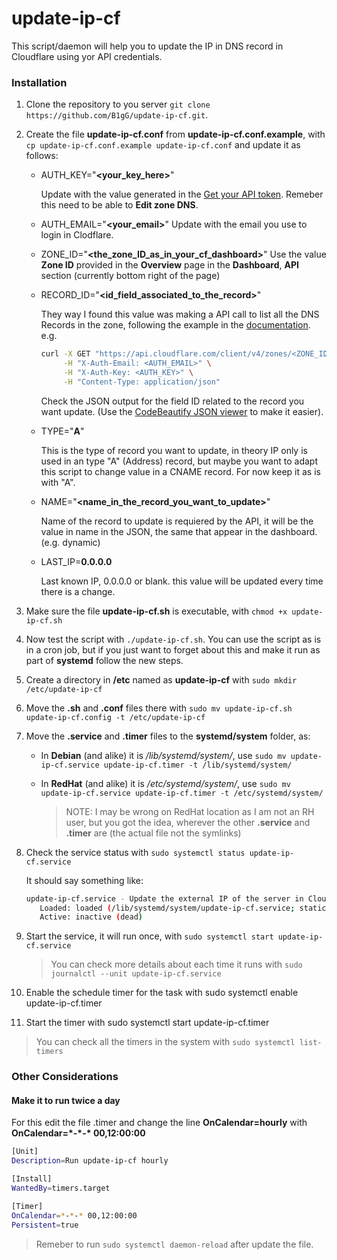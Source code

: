 # update-ip-cf
This script/daemon will help you to update the IP in DNS record in Cloudflare using yor API credentials.

### Installation

1. Clone the repository to you server `git clone https://github.com/B1gG/update-ip-cf.git`.

2. Create the file **update-ip-cf.conf** from **update-ip-cf.conf.example**, with `cp update-ip-cf.conf.example update-ip-cf.conf` and update it as follows:

   - AUTH_KEY="**<your_key_here>**"

     Update with the value generated in the  [Get your API token](https://dash.cloudflare.com/profile/api-tokens). Remeber this need to be able to **Edit zone DNS**.

   - AUTH_EMAIL="**<your_email>**"
     Update with the email you use to login in Clodflare.

   - ZONE_ID="**<the_zone_ID_as_in_your_cf_dashboard>**"
     Use the value **Zone ID** provided in the **Overview** page in the **Dashboard**, **API** section (currently bottom right of the page)

   - RECORD_ID="**<id_field_associated_to_the_record>**"

     They way I found this value was making a API call to list all the DNS Records in the zone, following the example in the [documentation](https://api.cloudflare.com/#dns-records-for-a-zone-list-dns-records). e.g.

     ```bash
     curl -X GET "https://api.cloudflare.com/client/v4/zones/<ZONE_ID>/dns_records" \
          -H "X-Auth-Email: <AUTH_EMAIL>" \
          -H "X-Auth-Key: <AUTH_KEY>" \
          -H "Content-Type: application/json"
     ```

     Check the JSON output for the field ID related to the record you want update. (Use the [CodeBeautify JSON viewer](https://codebeautify.org/jsonviewer) to make it easier).

   - TYPE="**A**"

     This is the type of record you want to update, in theory IP only is used in an type "A" (Address) record, but maybe you want to adapt this script to change value in a CNAME record. For now keep it as is with "A".

   - NAME="**<name_in_the_record_you_want_to_update>**"

     Name of the record to update is requiered by the API, it will be the value in name in the JSON, the same that appear in the dashboard. (e.g. dynamic)

   - LAST_IP=**0.0.0.0**

     Last known IP, 0.0.0.0 or blank. this value will be updated every time there is a change.

3. Make sure the file **update-ip-cf.sh** is executable, with `chmod +x update-ip-cf.sh`

4. Now test the script with `./update-ip-cf.sh`. You can use the script as is in a cron job, but if you just want to forget about this and make it run as part of **systemd**  follow the new steps.

5. Create a directory in **/etc** named as  **update-ip-cf** with `sudo mkdir /etc/update-ip-cf`

6. Move the **.sh** and **.conf** files there with `sudo mv update-ip-cf.sh update-ip-cf.config -t /etc/update-ip-cf`

7. Move the **.service** and **.timer** files to the **systemd/system** folder, as:

   - In **Debian** (and alike) it is */lib/systemd/system/*, use `sudo mv update-ip-cf.service update-ip-cf.timer -t /lib/systemd/system/`

   - In **RedHat** (and alike) it is */etc/systemd/system/*, use `sudo mv update-ip-cf.service update-ip-cf.timer -t /etc/systemd/system/`

     > NOTE: I may be wrong on RedHat location as I am not an RH user, but you got the idea, wherever the other **.service** and **.timer** are (the actual file not the symlinks)

8. Check the service status with `sudo systemctl status update-ip-cf.service`

   It should say something like:

   ```bash
   update-ip-cf.service - Update the external IP of the server in Cloudflare via API calls
      Loaded: loaded (/lib/systemd/system/update-ip-cf.service; static; vendor preset: enabled)
      Active: inactive (dead)
   ```

9. Start the service, it will run once, with `sudo systemctl start update-ip-cf.service`

   > You can check more details about each time it runs with `sudo journalctl --unit update-ip-cf.service`

10. Enable the schedule timer for the task with sudo systemctl enable update-ip-cf.timer

11. Start the timer with sudo systemctl start update-ip-cf.timer

   > You can check all the timers in the system with `sudo systemctl list-timers`

### Other Considerations

#### Make it to run twice a day

For this edit the file .timer and change the line **OnCalendar=hourly** with **OnCalendar=\*-\*-\* 00,12:00:00**

   ```bash
   [Unit]
   Description=Run update-ip-cf hourly

   [Install]
   WantedBy=timers.target

   [Timer]
   OnCalendar=*-*-* 00,12:00:00
   Persistent=true
   ```
   > Remeber to run `sudo systemctl daemon-reload` after update the file.


